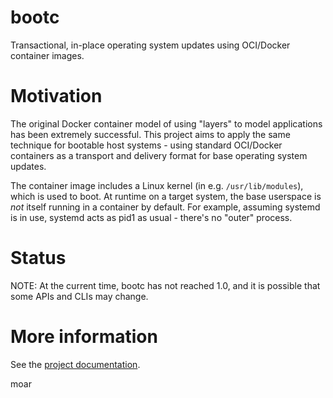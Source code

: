# bootc

Transactional, in-place operating system updates using OCI/Docker container images.

# Motivation

The original Docker container model of using "layers" to model
applications has been extremely successful.  This project
aims to apply the same technique for bootable host systems - using
standard OCI/Docker containers as a transport and delivery format
for base operating system updates.

The container image includes a Linux kernel (in e.g. `/usr/lib/modules`),
which is used to boot.  At runtime on a target system, the base userspace is
*not* itself running in a container by default.  For example, assuming
systemd is in use, systemd acts as pid1 as usual - there's no "outer" process.

# Status

NOTE: At the current time, bootc has not reached 1.0, and it is possible
that some APIs and CLIs may change.

# More information

See the [project documentation](https://containers.github.io/bootc/).

moar